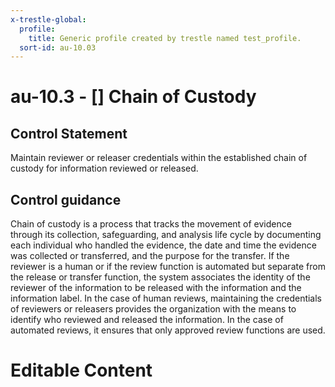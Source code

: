 ```yaml
---
x-trestle-global:
  profile:
    title: Generic profile created by trestle named test_profile.
  sort-id: au-10.03
---
```


# au-10.3 - \[\] Chain of Custody

## Control Statement

Maintain reviewer or releaser credentials within the established chain of custody for information reviewed or released.

## Control guidance

Chain of custody is a process that tracks the movement of evidence through its collection, safeguarding, and analysis life cycle by documenting each individual who handled the evidence, the date and time the evidence was collected or transferred, and the purpose for the transfer. If the reviewer is a human or if the review function is automated but separate from the release or transfer function, the system associates the identity of the reviewer of the information to be released with the information and the information label. In the case of human reviews, maintaining the credentials of reviewers or releasers provides the organization with the means to identify who reviewed and released the information. In the case of automated reviews, it ensures that only approved review functions are used.

# Editable Content

<!-- Make additions and edits below -->
<!-- The above represents the contents of the control as received by the profile, prior to additions. -->
<!-- If the profile makes additions to the control, they will appear below. -->
<!-- The above markdown may not be edited but you may edit the content below, and/or introduce new additions to be made by the profile. -->
<!-- If there is a yaml header at the top, parameter values may be edited. Use --set-parameters to incorporate the changes during assembly. -->
<!-- The content here will then replace what is in the profile for this control, after running profile-assemble. -->
<!-- The current profile has no added parts for this control, but you may add new ones here. -->
<!-- Each addition must have a heading either of the form ## Control my_addition_name -->
<!-- or ## Part a. (where the a. refers to one of the control statement labels.) -->
<!-- "## Control" parts are new parts added after the statement part. -->
<!-- "## Part" parts are new parts added into the top-level statement part with that label. -->
<!-- Subparts may be added with nested hash levels of the form ### My Subpart Name -->
<!-- underneath the parent ## Control or ## Part being added -->
<!-- See https://ibm.github.io/compliance-trestle/tutorials/ssp_profile_catalog_authoring/ssp_profile_catalog_authoring for guidance. -->
